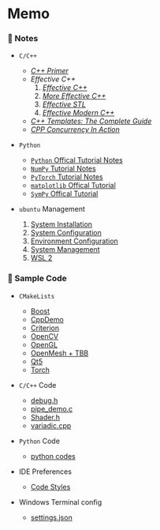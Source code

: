 # Memo

### 🌱 Notes

- `C/C++`
    - *[C++ Primer](./notes/cpp/cpp_primer_notes.md)*
    - *Effective C++*
        1. *[Effective C++](./notes/cpp/effective_cpp_notes_01_effective_cpp.md)*
        2. *[More Effective C++](./notes/cpp/effective_cpp_notes_02_more_effective_cpp.md)*
        3. *[Effective STL](./notes/cpp/effective_cpp_notes_03_effective_stl.md)*
        4. *[Effective Modern C++](./notes/cpp/effective_cpp_notes_04_effective_modern_cpp.md)*
    - *[C++ Templates: The Complete Guide](./notes/cpp/cpp_templates_the_complete_guide_notes.md)*
    - *[CPP Concurrency In Action](./notes/cpp/cpp_concurrency_in_action_notes.md)*

- `Python`
    - [`Python` Offical Tutorial Notes](./notes/py/py.md)
    - [`NumPy` Tutorial Notes](./notes/py/numpy.md)
    - [`PyTorch` Tutorial Notes](./notes/py/pytorch.md)
    - [`matplotlib` Offical Tutorial](./notes/py/matplotlib.md)
    - [`SymPy` Offical Tutorial](./notes/py/sympy/sympy.md)

- `ubuntu` Management
    1. [System Installation](./notes/ubuntu/01-system-installation.md)
    2. [System Configuration](./notes/ubuntu/02-system-configuration.md)
    3. [Environment Configuration](./notes/ubuntu/03-environment-configuration.md)
    4. [System Management](./notes/ubuntu/04-system-management.md)
    5. [WSL 2](./notes/ubuntu/05-wsl-2.md)

### 🌱 Sample Code

- `CMakeLists`
    - [Boost](./code/CMakeLists/Boost/CMakeLists.txt)
    - [CppDemo](./code/CMakeLists/CppDemo/CMakeLists.txt)
    - [Criterion](./code/CMakeLists/Criterion/CMakeLists.txt)
    - [OpenCV](./code/CMakeLists/OpenCV/CMakeLists.txt)
    - [OpenGL](./code/CMakeLists/OpenGL/CMakeLists.txt)
    - [OpenMesh + TBB](./code/CMakeLists/OpenMesh+TBB/CMakeLists.txt)
    - [Qt5](./code/CMakeLists/Qt5/CMakeLists.txt)
    - [Torch](./code/CMakeLists/Torch/CMakeLists.txt)

- `C/C++` Code
    - [debug.h](./code/debug.h)
    - [pipe_demo.c](./code/pipe_demo.c)
    - [Shader.h](./code/Shader.h)
    - [variadic.cpp](./code/variadic.cpp)

- `Python` Code
    - [python codes](./code/python_code.md)

- IDE Preferences
    - [Code Styles](./code/ide%20preferences)

- Windows Terminal config
    - [settings.json](./code/Windows%20Terminal)

